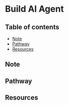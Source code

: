 <!-- omit in toc -->
# Build AI Agent

<!-- omit in toc -->
## Table of contents

- [Note](#note)
- [Pathway](#pathway)
- [Resources](#resources)

## Note

## Pathway

## Resources
